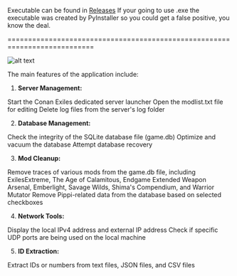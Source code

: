 Executable can be found in [Releases](https://github.com/sibercat/SibercatsLauncher/releases) If your going to use .exe the executable was created by PyInstaller so you could get a false positive, you know the deal.

===========================================================================

![alt text](https://cdn.discordapp.com/attachments/512167211943591943/1306385603981607002/Untitled.png?ex=673679e7&is=67352867&hm=47fb4130f44dffe4cc4928eded09b3b46bea35a8edf63f6ce3d298ba0a48d8de&)

The main features of the application include:

1. **Server Management:**

Start the Conan Exiles dedicated server launcher
Open the modlist.txt file for editing
Delete log files from the server's log folder


2. **Database Management:**

Check the integrity of the SQLite database file (game.db)
Optimize and vacuum the database
Attempt database recovery


3. **Mod Cleanup:**

Remove traces of various mods from the game.db file, including ExilesExtreme, The Age of Calamitous, Endgame Extended Weapon Arsenal, Emberlight, Savage Wilds, Shima's Compendium, and Warrior Mutator
Remove Pippi-related data from the database based on selected checkboxes


4. **Network Tools:**

Display the local IPv4 address and external IP address
Check if specific UDP ports are being used on the local machine


5. **ID Extraction:**

Extract IDs or numbers from text files, JSON files, and CSV files
